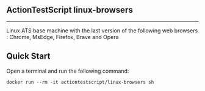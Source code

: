 ## ActionTestScript linux-browsers
---
Linux ATS base machine with the last version of the following web browsers : Chrome, MsEdge, Firefox, Brave and Opera

## Quick Start

Open a terminal and run the following command:

```
docker run --rm -it actiontestscript/linux-browsers sh
```
